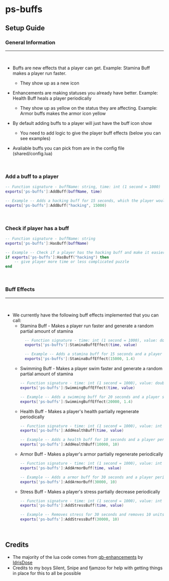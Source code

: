 # ps-buffs


## Setup Guide
### General Information
***
<br/>

- Buffs are new effects that a player can get. Example: Stamina Buff makes a player run faster.
  - They show up as a new icon

- Enhancements are making statuses you already have better. Example: Health Buff heals a player periodically
  - They show up as yellow on the status they are affecting. Example: Armor buffs makes the armor icon yellow

- By default adding buffs to a player will just have the buff icon show
  - You need to add logic to give the player buff effects (below you can see examples)

- Avaliable buffs you can pick from are in the config file (shared/config.lua)

<br/>

### Add a buff to a player
```lua
-- Function signature - buffName: string, time: int (1 second = 1000)
exports['ps-buffs']:AddBuff(buffName, time)

-- Example -- Adds a hacking buff for 15 seconds, which the player would see a hacking buff icon on their screen
exports['ps-buffs']:AddBuff("hacking", 15000)
```

<br/>

### Check if player has a buff
```lua
-- Function signature - buffName: string
exports['ps-buffs']:HasBuff(buffName)

-- Example -- Check if a player has the hacking buff and make it easier to hack something
if exports['ps-buffs']:HasBuff("hacking") then
    -- give player more time or less complicated puzzle
end
```
<br/>

### Buff Effects
***
<br/>

- We currently have the following buff effects implemented that you can call:
  - Stamina Buff - Makes a player run faster and generate a random partial amount of stamina
    ```lua
      -- Function signature - time: int (1 second = 1000), value: double (float)
      exports['ps-buffs']:StaminaBuffEffect(time, value)

      -- Example -- Adds a stamina buff for 15 seconds and a player runs 1.4 faster.
      exports['ps-buffs']:StaminaBuffEffect(15000, 1.4)
      ```
  - Swimming Buff - Makes a player swim faster and generate a random partial amount of stamina
    ```lua
    -- Function signature - time: int (1 second = 1000), value: double (float)
    exports['ps-buffs']:SwimmingBuffEffect(time, value)
    
    -- Example -- Adds a swimming buff for 20 seconds and a player swims 1.4 faster.
    exports['ps-buffs']:SwimmingBuffEffect(20000, 1.4)
    ```
  - Health Buff - Makes a player's health partially regenerate periodically
    ```lua
    -- Function signature - time: int (1 second = 1000), value: int
    exports['ps-buffs']:AddHealthBuff(time, value)
    
    -- Example -- Adds a health buff for 10 seconds and a player periodically gains 10 health.
    exports['ps-buffs']:AddHealthBuff(10000, 10)
    ```
  - Armor Buff - Makes a player's armor partially regenerate periodically
    ```lua
    -- Function signature - time: int (1 second = 1000), value: int
    exports['ps-buffs']:AddArmorBuff(time, value)
    
    -- Example -- Adds a armor buff for 30 seconds and a player periodically gains 10 armor.
    exports['ps-buffs']:AddArmorBuff(30000, 10)
    ```
  - Stress Buff - Makes a player's stress partially decrease periodically
    ```lua
    -- Function signature - time: int (1 second = 1000), value: int
    exports['ps-buffs']:AddStressBuff(time, value)
    
    -- Example -- Removes stress for 30 seconds and removes 10 units every 5 seconds
    exports['ps-buffs']:AddStressBuff(30000, 10)
    ```
<br>

## Credits
- The majority of the lua code comes from [qb-enhancements](https://github.com/IdrisDose/qb-enhancements) by [IdrisDose](https://github.com/IdrisDose)
- Credits to my boys Silent, Snipe and fjamzoo for help with getting things in place for this to all be possible
